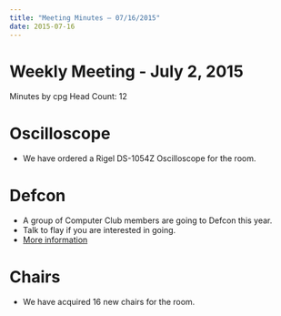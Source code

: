 ```yaml
---
title: "Meeting Minutes – 07/16/2015"
date: 2015-07-16
---
```

# Weekly Meeting - July 2, 2015

Minutes by cpg
Head Count: 12

# Oscilloscope
- We have ordered a Rigel DS-1054Z Oscilloscope for the room.

# Defcon
- A group of Computer Club members are going to Defcon this year.
- Talk to flay if you are interested in going.
- [More information](https://www.defcon.org/)

# Chairs
- We have acquired 16 new chairs for the room.
